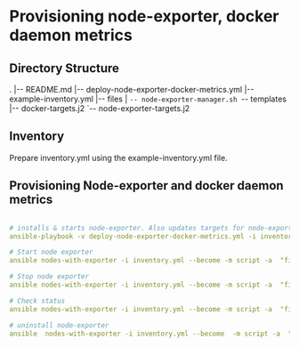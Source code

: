 # Provisioning node-exporter, docker daemon metrics

## Directory Structure
.
|-- README.md
|-- deploy-node-exporter-docker-metrics.yml
|-- example-inventory.yml
|-- files
|   `-- node-exporter-manager.sh
`-- templates
    |-- docker-targets.j2
    `-- node-exporter-targets.j2

## Inventory
Prepare inventory.yml using the example-inventory.yml file.
## Provisioning Node-exporter and docker daemon metrics

```yml

# installs & starts node-exporter. Also updates targets for node-exporter and docker daemon metrics in the prometheus-node.
ansible-playbook -v deploy-node-exporter-docker-metrics.yml -i inventory.yml

# Start node exporter
ansible nodes-with-exporter -i inventory.yml --become -m script -a  "files/node-exporter-manager.sh -a start" 

# Stop node exporter
ansible nodes-with-exporter -i inventory.yml --become -m script -a  "files/node-exporter-manager.sh -a stop"

# Check status
ansible nodes-with-exporter -i inventory.yml --become -m script -a  "files/node-exporter-manager.sh -a status"

# uninstall node-exporter 
ansible  nodes-with-exporter -i inventory.yml --become  -m script -a  "files/node-exporter-manager.sh -a uninstall"

```

